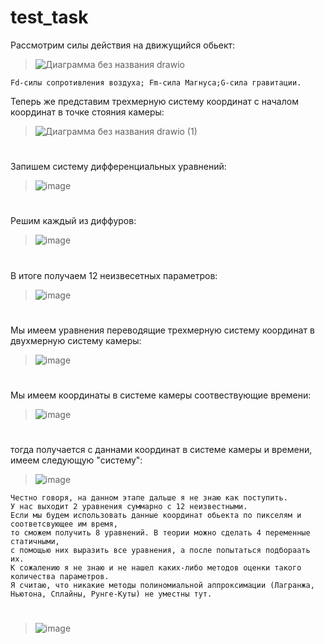 # test_task
Рассмотрим силы действия на движущийся обьект:

>![Диаграмма без названия drawio](https://user-images.githubusercontent.com/55112338/193457381-d098293c-e568-46c4-9134-94f9a689a750.svg)
```
Fd-силы сопротивления воздуха; Fm-сила Магнуса;G-сила гравитации.
```
Теперь же представим трехмерную систему координат с началом координат в точке стояния камеры:

>![Диаграмма без названия drawio (1)](https://user-images.githubusercontent.com/55112338/193457586-74219f74-d5ae-4751-8e04-91339dad9682.svg)

#
Запишем систему дифференциальных уравнений:
>![image](https://user-images.githubusercontent.com/55112338/193460768-92d9e515-b4c7-4a4e-a290-15147ec630a5.png)
#
Решим каждый из диффуров:
>![image](https://user-images.githubusercontent.com/55112338/193464905-d3ad5386-7437-4ff9-b51f-fa6f61bf01a8.png)
#
В итоге получаем 12 неизвесетных параметров:
>![image](https://user-images.githubusercontent.com/55112338/193465057-239f43a6-b828-4d3e-8837-a507b1f61a54.png)
#
Мы имеем уравнения переводящие трехмерную систему координат в двухмерную систему камеры:
>![image](https://user-images.githubusercontent.com/55112338/193461383-1b2b4ee8-087b-4342-8dd5-152f95118d1b.png)
#
Мы имеем координаты в системе камеры соотвествующие времени:
>![image](https://user-images.githubusercontent.com/55112338/193462134-8da1b18f-6f78-4535-b38d-a89dd538a94e.png)
#
тогда получается с даннами координат в системе камеры и времени, имеем следующую "систему":
>![image](https://user-images.githubusercontent.com/55112338/193464945-8175d4ef-c89d-45c5-afa3-e5b52e91bf75.png)
```
Честно говоря, на данном этапе дальше я не знаю как поступить. 
У нас выходит 2 уравнения суммарно с 12 неизвестными. 
Если мы будем использовать данные координат обьекта по пикселям и соответсвующее им время, 
то сможем получить 8 уравнений. В теории можно сделать 4 переменные статичными, 
с помощью них выразить все уравнения, а после попытаться подбораать их.
К сожалению я не знаю и не нашел каких-либо методов оценки такого количества параметров. 
Я считаю, что никакие методы полиномиальной аппроксимации (Лагранжа, Ньютона, Сплайны, Рунге-Куты) не уместны тут. 
```
#
>![image](https://user-images.githubusercontent.com/55112338/193471108-bc2a1de7-52a3-484b-a98b-deae45d3fd5b.png)
